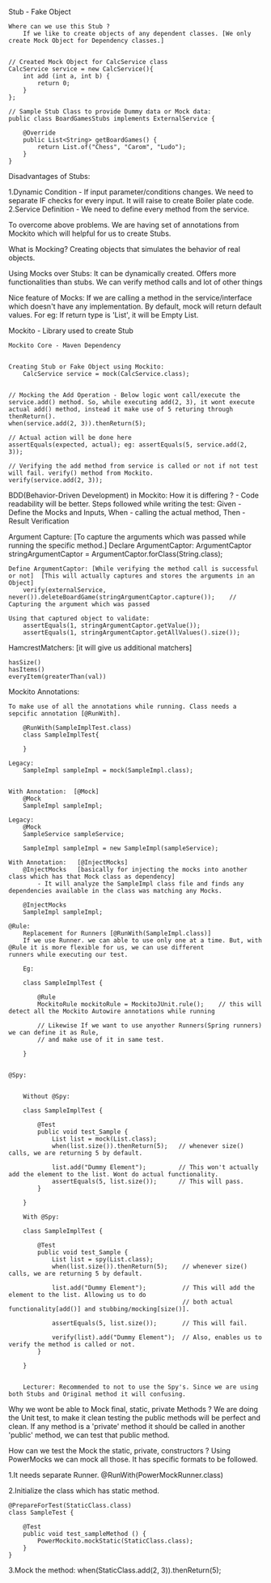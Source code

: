 Stub - Fake Object

	Where can we use this Stub ?
		If we like to create objects of any dependent classes. [We only create Mock Object for Dependency classes.]
		
		
	// Created Mock Object for CalcService class
	CalcService service = new CalcService(){
		int add (int a, int b) {
			return 0;
		}
	};
	
	// Sample Stub Class to provide Dummy data or Mock data:
	public class BoardGamesStubs implements ExternalService {

		@Override
		public List<String> getBoardGames() {
			return List.of("Chess", "Carom", "Ludo");
		}
	}

	
	
Disadvantages of Stubs:

1.Dynamic Condition - If input parameter/conditions changes. We need to separate IF checks
for every input. It will raise to create Boiler plate code.
2.Service Definition - We need to define every method from the service.

	
To overcome above problems. We are having set of annotations from Mockito which will helpful for us to create Stubs.
	
	
What is Mocking?
	Creating objects that simulates the behavior of real objects.
	

Using Mocks over Stubs:
	It can be dynamically created.
	Offers more functionalities than stubs.
		We can verify method calls and lot of other things


Nice feature of Mocks:
	If we are calling a method in the service/interface which doesn't have any implementation. By default, mock will return
default values. For eg: If return type is 'List', it will be Empty List.

	
Mockito - Library used to create Stub

	Mockito Core - Maven Dependency
	
	
	Creating Stub or Fake Object using Mockito:
		CalcService service = mock(CalcService.class);
		
	
	// Mocking the Add Operation - Below logic wont call/execute the service.add() method. So, while executing add(2, 3), it wont execute actual add() method, instead it make use of 5 returing through thenReturn().	
	when(service.add(2, 3)).thenReturn(5);
	
	// Actual action will be done here
	assertEquals(expected, actual); eg: assertEquals(5, service.add(2, 3));
	
	// Verifying the add method from service is called or not if not test will fail. verify() method from Mockito.
	verify(service.add(2, 3));
	
	
BDD(Behavior-Driven Development) in Mockito:
	How it is differing ? - Code readability will be better.
	Steps followed while writing the test:
		Given - Define the Mocks and Inputs, 
		When  - calling the actual method, 
		Then  - Result Verification
		
		
Argument Capture: [To capture the arguments which was passed while running the specific method.]
	Declare ArgumentCaptor:
		ArgumentCaptor<String> stringArgumentCaptor = ArgumentCaptor.forClass(String.class);
	
	Define ArgumentCaptor: [While verifying the method call is successful or not]  [This will actually captures and stores the arguments in an Object]
		verify(externalService, never()).deleteBoardGame(stringArgumentCaptor.capture());    // Capturing the argument which was passed
	
	Using that captured object to validate:
		assertEquals(1, stringArgumentCaptor.getValue());
		assertEquals(1, stringArgumentCaptor.getAllValues().size());
	
	

HamcrestMatchers: [it will give us additional matchers]

	hasSize()
	hasItems()
	everyItem(greaterThan(val))
	
Mockito Annotations:

	To make use of all the annotations while running. Class needs a sepcific annotation [@RunWith].
	
		@RunWith(SampleImplTest.class)
		class SampleImplTest{
		
		}

	Legacy:
		SampleImpl sampleImpl = mock(SampleImpl.class);


	With Annotation:  [@Mock]
		@Mock
		SampleImpl sampleImpl;
		
	Legacy:
		@Mock
		SampleService sampleService;
		
		SampleImpl sampleImpl = new SampleImpl(sampleService);

	With Annotation:   [@InjectMocks]
		@InjectMocks   [basically for injecting the mocks into another class which has that Mock class as dependency]
			- It will analyze the SampleImpl class file and finds any dependencies available in the class was matching any Mocks.

		@InjectMocks
		SampleImpl sampleImpl;
	
	@Rule:
		Replacement for Runners [@RunWith(SampleImpl.class)]
		If we use Runner. we can able to use only one at a time. But, with @Rule it is more flexible for us, we can use different
	runners while executing our test.
	
		Eg:
		
		class SampleImplTest {
			
			@Rule
			MockitoRule mockitoRule = MockitoJUnit.rule();    // this will detect all the Mockito Autowire annotations while running
			
			// Likewise If we want to use anyother Runners(Spring runners) we can define it as Rule, 
			// and make use of it in same test.
			
		}
	
	
	@Spy:


		Without @Spy:
		
		class SampleImplTest {
			
			@Test
			public void test_Sample {
				List list = mock(List.class);
				when(list.size()).thenReturn(5);   // whenever size() calls, we are returning 5 by default.
				
				list.add("Dummy Element");         // This won't actually add the element to the list. Wont do actual functionality.
				assertEquals(5, list.size());      // This will pass.
			}
			
		}
		
		With @Spy:
		
		class SampleImplTest {
			
			@Test
			public void test_Sample {
				List list = spy(List.class);
				when(list.size()).thenReturn(5);   	// whenever size() calls, we are returning 5 by default.
				
				list.add("Dummy Element");         	// This will add the element to the list. Allowing us to do 
													// both actual functionality[add()] and stubbing/mocking[size()].
													
				assertEquals(5, list.size());      	// This will fail.
				
				verify(list).add("Dummy Element");	// Also, enables us to verify the method is called or not.
			}
			
		}
		
		
		Lecturer: Recommended to not to use the Spy's. Since we are using both Stubs and Original method it will confusing.
		
		
Why we wont be able to Mock final, static, private Methods ?
	We are doing the Unit test, to make it clean testing the public methods will be perfect and clean. If any method is a 'private'
method it should be called in another 'public' method, we can test that public method.


How can we test the Mock the static, private, constructors ?
	Using PowerMocks we can mock all those.
	It has specific formats to be followed.
	
	
1.It needs separate Runner.
	@RunWith(PowerMockRunner.class)
	
2.Initialize the class which has static method.
	
	@PrepareForTest(StaticClass.class)
	class SampleTest {
	
		@Test
		public void test_sampleMethod () {
			PowerMockito.mockStatic(StaticClass.class);
		}
	}

3.Mock the method:
	when(StaticClass.add(2, 3)).thenReturn(5);
